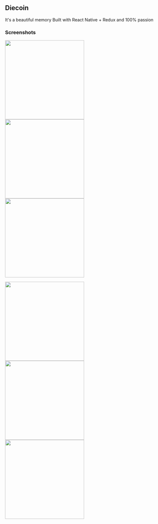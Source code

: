 
## Diecoin
It's a beautiful memory
Built with React Native + Redux and 100% passion

### Screenshots
<img width="260" src="https://user-images.githubusercontent.com/37289307/190894633-b717fd41-6b2c-4098-99a8-85e9daaaa889.png"/> <img width="260" src="https://user-images.githubusercontent.com/37289307/190894643-58d2bc47-a26f-4e3e-bad2-dfb0bab76544.png"/> <img width="260" src="https://user-images.githubusercontent.com/37289307/190894645-75e24592-3847-4a26-9e72-39988492f1cb.png"/> 

<img width="260" src="https://user-images.githubusercontent.com/37289307/190894641-caffeabd-b310-4b1c-ae0e-5278d7fae66f.png"/> <img width="260" src="https://user-images.githubusercontent.com/37289307/190894970-32eb201c-30fa-4231-a149-84ab74510d57.png"/>  <img width="260" src="https://user-images.githubusercontent.com/37289307/190894982-6370f86c-9925-4128-bd1e-acb160c1fec7.png"/>

